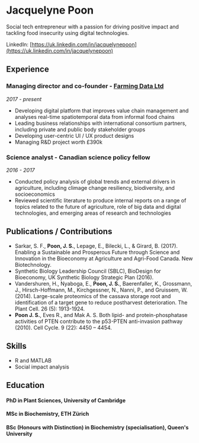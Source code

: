# Jacquelyne Poon

Social tech entrepreneur with a passion for driving positive impact and tackling food insecurity using digital technologies.

LinkedIn: [https://uk.linkedin.com/in/jacquelynepoon](https://uk.linkedin.com/in/jacquelynepoon)


## Experience

### Managing director and co-founder - [Farming Data Ltd](http://farmingdata.io)
*2017 - present*
* Developing digital platform that improves value chain management and analyses real-time spatiotemporal data from informal food chains 
* Leading business relationships with international consortium partners, including private and public body stakeholder groups
* Developing user-centric UI / UX product designs
* Managing R&D project worth £390k

### Science analyst - Canadian science policy fellow
*2016 - 2017*
* Conducted policy analysis of global trends and external drivers in agriculture, including climage change resiliency, biodiversity, and socioeconomics
* Reviewed scientific literature to produce internal reports on a range of topics related to the future of agriculture, role of big data and digital technologies, and emerging areas of research and technologies

## Publications / Contributions
* Sarkar, S. F., **Poon, J. S.**, Lepage, E., Bilecki, L., & Girard, B. (2017). Enabling a Sustainable and Prosperous Future through Science and Innovation in the Bioeconomy at Agriculture and Agri-Food Canada. New Biotechnology.
* Synthetic Biology Leadership Council (SBLC), BioDesign for Bioeconomy, UK Synthetic Biology Strategic Plan (2016).
* Vandershuren, H., Nyaboga, E., **Poon, J. S.**, Baerenfaller, K., Grossmann, J., Hirsch-Hoffmann, M., Kirchgessner, N., Nanni, P., and Gruissem, W. (2014). Large-scale proteomics of the cassava storage root and identification of a target gene to reduce postharvest deterioration. The Plant Cell. 26 (5): 1913-1924.
* **Poon J. S.**, Eves R., and Mak A. S. Both lipid- and protein-phosphatase activities of PTEN contribute to the p53-PTEN anti-invasion pathway (2010). Cell Cycle. 9 (22): 4450 – 4454.

## Skills
* R and MATLAB
* Social impact analysis

## Education
#### PhD in Plant Sciences, University of Cambridge
#### MSc in Biochemistry, ETH Zürich
#### BSc (Honours with Distinction) in Biochemistry (specialisation), Queen's University

